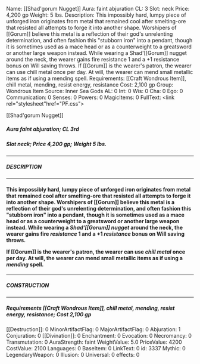 Name: [[Shad'gorum Nugget]]
Aura: faint abjuration
CL: 3
Slot: neck
Price: 4,200 gp
Weight: 5 lbs.
Description: This impossibly hard, lumpy piece of unforged iron originates from metal that remained cool after smelting-ore that resisted all attempts to forge it into another shape. Worshipers of [[Gorum]] believe this metal is a reflection of their god's unrelenting determination, and often fashion this "stubborn iron" into a pendant, though it is sometimes used as a mace head or as a counterweight to a greatsword or another large weapon instead. While wearing a Shad'[[Gorum]] nugget around the neck, the wearer gains fire resistance 1 and a +1 resistance bonus on Will saving throws. If [[Gorum]] is the wearer's patron, the wearer can use chill metal once per day. At will, the wearer can mend small metallic items as if using a mending spell.
Requirements: [[Craft Wondrous Item]], chill metal, mending, resist energy, resistance
Cost: 2,100 gp
Group: Wondrous Item
Source: Inner Sea Gods
AL: 0
Int: 0
Wis: 0
Cha: 0
Ego: 0
Communication: 0
Senses: 0
Powers: 0
MagicItems: 0
FullText: <link rel="stylesheet"href="PF.css"><div class="heading"><p class="alignleft">[[Shad'gorum Nugget]]</p><div style="clear: both;"></div></div><div><h5><b>Aura </b>faint abjuration; <b>CL </b>3rd</h5><h5><b>Slot </b>neck; <b>Price </b>4,200 gp; <b>Weight </b>5 lbs.</h5></div><hr/><div><h5><b>DESCRIPTION</b></h5></div><hr/><div><h4><p>This impossibly hard, lumpy piece of unforged iron originates from metal that remained cool after smelting-ore that resisted all attempts to forge it into another shape. Worshipers of [[Gorum]] believe this metal is a reflection of their god's unrelenting determination, and often fashion this "stubborn iron" into a pendant, though it is sometimes used as a mace head or as a counterweight to a greatsword or another large weapon instead. While wearing a <i>Shad'[[Gorum]] nugget</i> around the neck, the wearer gains fire <i>resistance</i> 1 and a +1 <i>resistance</i> bonus on Will saving throws.</p><p>If [[Gorum]] is the wearer's patron, the wearer can use <i>chill metal</i> once per day. At will, the wearer can mend small metallic items as if using a <i>mending</i> spell.</p></h4></div><hr/><div><h5><b>CONSTRUCTION</b></h5></div><hr/><div><h5><b>Requirements </b>[[Craft Wondrous Item]], <i>chill metal</i>, <i>mending</i>, <i>resist energy</i>, <i>resistance</i>; <b>Cost </b>2,100 gp</h5></div>
[[Destruction]]: 0
MinorArtifactFlag: 0
MajorArtifactFlag: 0
Abjuration: 1
Conjuration: 0
[[Divination]]: 0
Enchantment: 0
Evocation: 0
Necromancy: 0
Transmutation: 0
AuraStrength: faint
WeightValue: 5.0
PriceValue: 4200
CostValue: 2100
Languages: 0
BaseItem: 0
LinkText: 0
id: 3337
Mythic: 0
LegendaryWeapon: 0
Illusion: 0
Universal: 0
effects: 0
